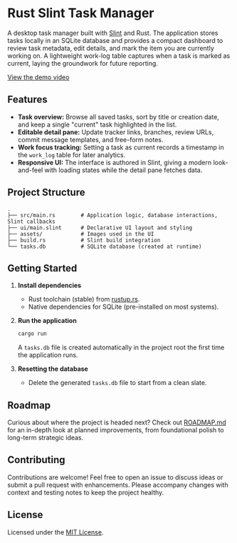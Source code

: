 # Rust Slint Task Manager

A desktop task manager built with [Slint](https://slint.dev/) and Rust. The application stores tasks locally in an SQLite database and provides a compact dashboard to review task metadata, edit details, and mark the item you are currently working on. A lightweight work-log table captures when a task is marked as current, laying the groundwork for future reporting.

[View the demo video](demo.webm)

## Features

- **Task overview:** Browse all saved tasks, sort by title or creation date, and keep a single "current" task highlighted in the list.
- **Editable detail pane:** Update tracker links, branches, review URLs, commit message templates, and free-form notes.
- **Work focus tracking:** Setting a task as current records a timestamp in the `work_log` table for later analytics.
- **Responsive UI:** The interface is authored in Slint, giving a modern look-and-feel with loading states while the detail pane fetches data.

## Project Structure

```
.
├── src/main.rs        # Application logic, database interactions, Slint callbacks
├── ui/main.slint      # Declarative UI layout and styling
├── assets/            # Images used in the UI
├── build.rs           # Slint build integration
└── tasks.db           # SQLite database (created at runtime)
```

## Getting Started

1. **Install dependencies**
   - Rust toolchain (stable) from [rustup.rs](https://rustup.rs/).
   - Native dependencies for SQLite (pre-installed on most systems).
2. **Run the application**

   ```bash
   cargo run
   ```

   A `tasks.db` file is created automatically in the project root the first time the application runs.

3. **Resetting the database**
   - Delete the generated `tasks.db` file to start from a clean slate.

## Roadmap

Curious about where the project is headed next? Check out [ROADMAP.md](ROADMAP.md) for an in-depth look at planned improvements, from foundational polish to long-term strategic ideas.

## Contributing

Contributions are welcome! Feel free to open an issue to discuss ideas or submit a pull request with enhancements. Please accompany changes with context and testing notes to keep the project healthy.

## License

Licensed under the [MIT License](LICENSE).
